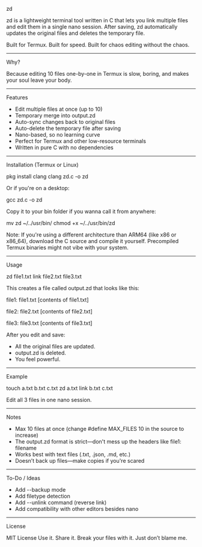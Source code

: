 zd

zd is a lightweight terminal tool written in C that lets you link multiple files and edit them in a single nano session. After saving, zd automatically updates the original files and deletes the temporary file.

Built for Termux. Built for speed. Built for chaos editing without the chaos.

---

Why?

Because editing 10 files one-by-one in Termux is slow, boring, and makes your soul leave your body.

---

Features

- Edit multiple files at once (up to 10)
- Temporary merge into output.zd
- Auto-sync changes back to original files
- Auto-delete the temporary file after saving
- Nano-based, so no learning curve
- Perfect for Termux and other low-resource terminals
- Written in pure C with no dependencies

---

Installation (Termux or Linux)

pkg install clang
clang zd.c -o zd

Or if you're on a desktop:

gcc zd.c -o zd

Copy it to your bin folder if you wanna call it from anywhere:

mv zd ~/../usr/bin/
chmod +x ~/../usr/bin/zd

Note: If you're using a different architecture than ARM64 (like x86 or x86_64), download the C source and compile it yourself. Precompiled Termux binaries might not vibe with your system.

---

Usage

zd file1.txt link file2.txt file3.txt

This creates a file called output.zd that looks like this:

file1: file1.txt
[contents of file1.txt]

file2: file2.txt
[contents of file2.txt]

file3: file3.txt
[contents of file3.txt]

After you edit and save:

- All the original files are updated.
- output.zd is deleted.
- You feel powerful.

---

Example

touch a.txt b.txt c.txt
zd a.txt link b.txt c.txt

Edit all 3 files in one nano session.

---

Notes

- Max 10 files at once (change #define MAX_FILES 10 in the source to increase)
- The output.zd format is strict—don't mess up the headers like file1: filename
- Works best with text files (.txt, .json, .md, etc.)
- Doesn’t back up files—make copies if you're scared

---

To-Do / Ideas

- Add --backup mode
- Add filetype detection
- Add --unlink command (reverse link)
- Add compatibility with other editors besides nano

---

License

MIT License
Use it. Share it. Break your files with it. Just don’t blame me.
